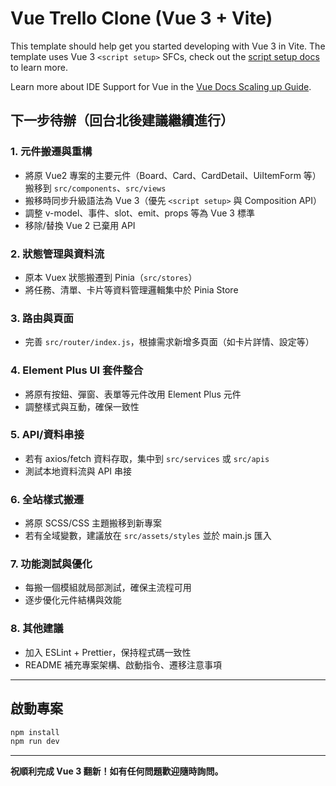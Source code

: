 # Vue Trello Clone (Vue 3 + Vite)

This template should help get you started developing with Vue 3 in Vite. The template uses Vue 3 `<script setup>` SFCs, check out the [script setup docs](https://v3.vuejs.org/api/sfc-script-setup.html#sfc-script-setup) to learn more.

Learn more about IDE Support for Vue in the [Vue Docs Scaling up Guide](https://vuejs.org/guide/scaling-up/tooling.html#ide-support).

## 下一步待辦（回台北後建議繼續進行）

### 1. 元件搬遷與重構
- 將原 Vue2 專案的主要元件（Board、Card、CardDetail、UiItemForm 等）搬移到 `src/components`、`src/views`
- 搬移時同步升級語法為 Vue 3（優先 `<script setup>` 與 Composition API）
- 調整 v-model、事件、slot、emit、props 等為 Vue 3 標準
- 移除/替換 Vue 2 已棄用 API

### 2. 狀態管理與資料流
- 原本 Vuex 狀態搬遷到 Pinia（`src/stores`）
- 將任務、清單、卡片等資料管理邏輯集中於 Pinia Store

### 3. 路由與頁面
- 完善 `src/router/index.js`，根據需求新增多頁面（如卡片詳情、設定等）

### 4. Element Plus UI 套件整合
- 將原有按鈕、彈窗、表單等元件改用 Element Plus 元件
- 調整樣式與互動，確保一致性

### 5. API/資料串接
- 若有 axios/fetch 資料存取，集中到 `src/services` 或 `src/apis`
- 測試本地資料流與 API 串接

### 6. 全站樣式搬遷
- 將原 SCSS/CSS 主題搬移到新專案
- 若有全域變數，建議放在 `src/assets/styles` 並於 main.js 匯入

### 7. 功能測試與優化
- 每搬一個模組就局部測試，確保主流程可用
- 逐步優化元件結構與效能

### 8. 其他建議
- 加入 ESLint + Prettier，保持程式碼一致性
- README 補充專案架構、啟動指令、遷移注意事項

---

## 啟動專案
```bash
npm install
npm run dev
```

---

**祝順利完成 Vue 3 翻新！如有任何問題歡迎隨時詢問。**
